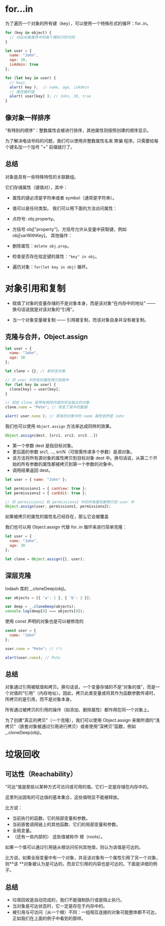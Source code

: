 # for...in
为了遍历一个对象的所有键（key），可以使用一个特殊形式的循环：for..in。
```js
for (key in object) {
  // 对此对象属性中的每个键执行的代码
}
```
```js
let user = {
  name: "John",
  age: 30,
  isAdmin: true
};

for (let key in user) {
  // keys
  alert( key );  // name, age, isAdmin
  // 属性键的值
  alert( user[key] ); // John, 30, true
}
```
## 像对象一样排序
“有特别的顺序”：整数属性会被进行排序，其他属性则按照创建的顺序显示。

为了解决电话号码的问题，我们可以使用非整数属性名来 欺骗 程序。只需要给每个键名加一个加号 "+" 前缀就行了。
## 总结
对象是具有一些特殊特性的关联数组。

它们存储属性（键值对），其中：

- 属性的键必须是字符串或者 symbol（通常是字符串）。
- 值可以是任何类型。
我们可以用下面的方法访问属性：

- 点符号: obj.property。
- 方括号 obj["property"]，方括号允许从变量中获取键，例如 obj[varWithKey]。
其他操作：

- 删除属性：`delete obj.prop`。
- 检查是否存在给定键的属性：`"key" in obj`。
- 遍历对象：`for(let key in obj)` 循环。

# 对象引用和复制
- 赋值了对象的变量存储的不是对象本身，而是该对象“在内存中的地址” —— 换句话说就是对该对象的“引用”。

- 当一个对象变量被复制 —— 引用被复制，而该对象自身并没有被复制。
## 克隆与合并，Object.assign
```js
let user = {
  name: "John",
  age: 30
};

let clone = {}; // 新的空对象

// 将 user 中所有的属性拷贝到其中
for (let key in user) {
  clone[key] = user[key];
}

// 现在 clone 是带有相同内容的完全独立的对象
clone.name = "Pete"; // 改变了其中的数据

alert( user.name ); // 原来的对象中的 name 属性依然是 John
```
我们也可以使用 `Object.assign` 方法来达成同样的效果。
```js
Object.assign(dest, [src1, src2, src3...])
```
- 第一个参数 dest 是指目标对象。
- 更后面的参数 src1, ..., srcN（可按需传递多个参数）是源对象。
- 该方法将所有源对象的属性拷贝到目标对象 dest 中。换句话说，从第二个开始的所有参数的属性都被拷贝到第一个参数的对象中。
- 调用结果返回 dest。
```js
let user = { name: "John" };

let permissions1 = { canView: true };
let permissions2 = { canEdit: true };

// 将 permissions1 和 permissions2 中的所有属性都拷贝到 user 中
Object.assign(user, permissions1, permissions2);
```
如果被拷贝的属性的属性名已经存在，那么它会被覆盖

我们也可以用 Object.assign 代替 for..in 循环来进行简单克隆：
```js
let user = {
  name: "John",
  age: 30
};

let clone = Object.assign({}, user);
```
## 深层克隆
 lodash 库的 _.cloneDeep(obj)。
```js
var objects = [{ 'a': 1 }, { 'b': 2 }];

var deep = _.cloneDeep(objects);
console.log(deep[0] === objects[0]);
```
使用 const 声明的对象也是可以被修改的
```js
const user = {
  name: "John"
};

user.name = "Pete"; // (*)

alert(user.name); // Pete
```
## 总结
对象通过引用被赋值和拷贝。换句话说，一个变量存储的不是“对象的值”，而是一个对值的“引用”（内存地址）。因此，拷贝此类变量或将其作为函数参数传递时，所拷贝的是引用，而不是对象本身。

所有通过被拷贝的引用的操作（如添加、删除属性）都作用在同一个对象上。

为了创建“真正的拷贝”（一个克隆），我们可以使用 Object.assign 来做所谓的“浅拷贝”（嵌套对象被通过引用进行拷贝）或者使用“深拷贝”函数，例如 _.cloneDeep(obj)。

# 垃圾回收
## 可达性（Reachability）
“可达”值是那些以某种方式可访问或可用的值。它们一定是存储在内存中的。

这里列出固有的可达值的基本集合，这些值明显不能被释放。

比方说：

- 当前执行的函数，它的局部变量和参数。
- 当前嵌套调用链上的其他函数、它们的局部变量和参数。
- 全局变量。
- （还有一些内部的）
这些值被称作 根（roots）。

如果一个值可以通过引用链从根访问任何其他值，则认为该值是可达的。

比方说，如果全局变量中有一个对象，并且该对象有一个属性引用了另一个对象，则**该 **对象被认为是可达的。而且它引用的内容也是可达的。下面是详细的例子。
## 总结
- 垃圾回收是自动完成的，我们不能强制执行或是阻止执行。
- 当对象是可达状态时，它一定是存在于内存中的。
- 被引用与可访问（从一个根）不同：一组相互连接的对象可能整体都不可达，正如我们在上面的例子中看到的那样。
